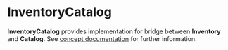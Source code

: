 # InventoryCatalog

**InventoryCatalog** provides implementation for bridge between **Inventory** and **Catalog**.
See [concept documentation](https://github.com/magento-engcom/magento2/wiki/Technical-Vision.-Catalog-Inventory)
for further information.
